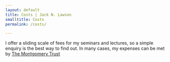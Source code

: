 ```yaml
---
layout: default
title: Costs | Jack N. Lawson
smalltitle: Costs
permalink: /costs/

---
```

I offer a sliding scale of fees for my seminars and lectures, so a simple enquiry is the best way to find out.  In many cases, my expenses can be met by [The Montgomery Trust](/montgomerytrust)